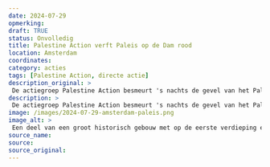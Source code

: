 ```yaml
---
date: 2024-07-29
opmerking: 
draft: TRUE
status: Onvolledig
title: Palestine Action verft Paleis op de Dam rood
location: Amsterdam
coordinates: 
category: acties
tags: [Palestine Action, directe actie]
description_original: > 
 De actiegroep Palestine Action besmeurt 's nachts de gevel van het Paleis op de Dam met rode verf.
description: > 
 De actiegroep Palestine Action besmeurt 's nachts de gevel van het Paleis op de Dam met rode verf.
image: /images/2024-07-29-amsterdam-paleis.png
image_alt: > 
 Een deel van een groot historisch gebouw met op de eerste verdieping een rijk-uitziend balkon bekleed met goudkleurige decoratie. Op de begane grond, tussen lichtbeige stenen muren, drie grote boogingangen met metalen hekken ervoor. De muren op de begane grond zijn rijkelijk besmeurd met bloedrode verf. Iets van het gebouw af loopt op de kleine kassieren een persoon in olijfgroene, militaire kleding met een witte helm op het beeld uit.
source_name: 
source: 
source_original: 
---
```

